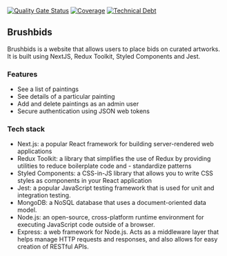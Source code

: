 [![Quality Gate Status](https://sonarcloud.io/api/project_badges/measure?project=isdi-coders-2023_Dani-Setien-Final-Project-front-202301-bcn&metric=alert_status)](https://sonarcloud.io/summary/new_code?id=isdi-coders-2023_Dani-Setien-Final-Project-front-202301-bcn)
[![Coverage](https://sonarcloud.io/api/project_badges/measure?project=isdi-coders-2023_Dani-Setien-Final-Project-front-202301-bcn&metric=coverage)](https://sonarcloud.io/summary/new_code?id=isdi-coders-2023_Dani-Setien-Final-Project-front-202301-bcn)
[![Technical Debt](https://sonarcloud.io/api/project_badges/measure?project=isdi-coders-2023_Dani-Setien-Final-Project-front-202301-bcn&metric=sqale_index)](https://sonarcloud.io/summary/new_code?id=isdi-coders-2023_Dani-Setien-Final-Project-front-202301-bcn)

## **Brushbids**

Brushbids is a website that allows users to place bids on curated artworks. It is built using NextJS, Redux Toolkit, Styled Components and Jest.

### **Features**

- See a list of paintings
- See details of a particular painting
- Add and delete paintings as an admin user
- Secure authentication using JSON web tokens

### **Tech stack**

- Next.js: a popular React framework for building server-rendered web applications
- Redux Toolkit: a library that simplifies the use of Redux by providing utilities to reduce boilerplate code and - standardize patterns
- Styled Components: a CSS-in-JS library that allows you to write CSS styles as components in your React application
- Jest: a popular JavaScript testing framework that is used for unit and integration testing.
- MongoDB: a NoSQL database that uses a document-oriented data model.
- Node.js: an open-source, cross-platform runtime environment for executing JavaScript code outside of a browser.
- Express: a web framework for Node.js. Acts as a middleware layer that helps manage HTTP requests and responses, and also allows for easy creation of RESTful APIs.
